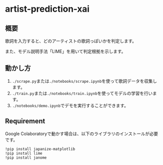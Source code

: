 # artist-prediction-xai

## 概要

歌詞を入力すると、どのアーティストの歌詞っぽいかを判定します。

また、モデル説明手法「LIME」を用いて判定根拠を示します。

## 動かし方

1. `./scrape.py`または`./notebooks/scrape.ipynb`を使って歌詞データを収集します。
2. `./train.py`または`./notebooks/train.ipynb`を使ってモデルの学習を行います。
3. `./notebooks/demo.ipynb`でデモを実行することができます。

## Requirement
Google Colaboratoryで動かす場合は、以下のライブラリのインストールが必要です。
```
!pip install japanize-matplotlib
!pip install lime
!pip install janome
```
